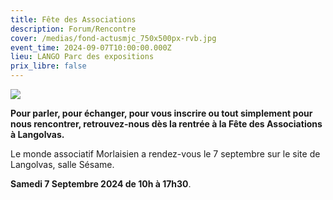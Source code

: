 ```yaml
---
title: Fête des Associations
description: Forum/Rencontre
cover: /medias/fond-actusmjc_750x500px-rvb.jpg
event_time: 2024-09-07T10:00:00.000Z
lieu: LANGO Parc des expositions
prix_libre: false
---
```

![](/medias/fondpage-actusmjc_750x500px-rvb.jpg)

**Pour parler, pour échanger, pour vous inscrire ou tout simplement pour nous rencontrer, retrouvez-nous dès la rentrée à la Fête des Associations à Langolvas.** 

Le monde associatif Morlaisien a rendez-vous le 7 septembre sur le site de Langolvas, salle Sésame.

**Samedi 7 Septembre 2024 de 10h à 17h30**.